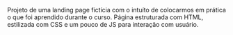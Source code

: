 Projeto de uma landing page fictícia com o intuíto de colocarmos em prática o que foi aprendido durante o curso. 
Página estruturada com HTML, estilizada com CSS e um pouco de JS para interação com usuário.

